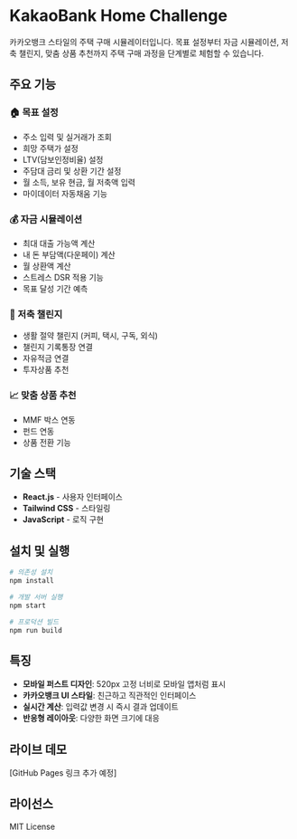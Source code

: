 # KakaoBank Home Challenge

카카오뱅크 스타일의 주택 구매 시뮬레이터입니다. 목표 설정부터 자금 시뮬레이션, 저축 챌린지, 맞춤 상품 추천까지 주택 구매 과정을 단계별로 체험할 수 있습니다.

## 주요 기능

### 🏠 목표 설정
- 주소 입력 및 실거래가 조회
- 희망 주택가 설정
- LTV(담보인정비율) 설정
- 주담대 금리 및 상환 기간 설정
- 월 소득, 보유 현금, 월 저축액 입력
- 마이데이터 자동채움 기능

### 💰 자금 시뮬레이션
- 최대 대출 가능액 계산
- 내 돈 부담액(다운페이) 계산
- 월 상환액 계산
- 스트레스 DSR 적용 기능
- 목표 달성 기간 예측

### 🎯 저축 챌린지
- 생활 절약 챌린지 (커피, 택시, 구독, 외식)
- 챌린지 기록통장 연결
- 자유적금 연결
- 투자상품 추천

### 📈 맞춤 상품 추천
- MMF 박스 연동
- 펀드 연동
- 상품 전환 기능

## 기술 스택

- **React.js** - 사용자 인터페이스
- **Tailwind CSS** - 스타일링
- **JavaScript** - 로직 구현

## 설치 및 실행

```bash
# 의존성 설치
npm install

# 개발 서버 실행
npm start

# 프로덕션 빌드
npm run build
```

## 특징

- **모바일 퍼스트 디자인**: 520px 고정 너비로 모바일 앱처럼 표시
- **카카오뱅크 UI 스타일**: 친근하고 직관적인 인터페이스
- **실시간 계산**: 입력값 변경 시 즉시 결과 업데이트
- **반응형 레이아웃**: 다양한 화면 크기에 대응

## 라이브 데모

[GitHub Pages 링크 추가 예정]

## 라이선스

MIT License

